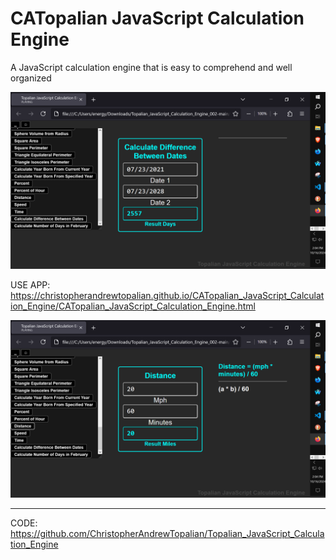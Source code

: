 # CATopalian JavaScript Calculation Engine
A JavaScript calculation engine that is easy to comprehend and well organized

![screenshot_001](src/media/textures/screenshots/screenshot_001.PNG)  

USE APP: https://christopherandrewtopalian.github.io/CATopalian_JavaScript_Calculation_Engine/CATopalian_JavaScript_Calculation_Engine.html

![screenshot_002](src/media/textures/screenshots/screenshot_002.PNG)

---

CODE: https://github.com/ChristopherAndrewTopalian/Topalian_JavaScript_Calculation_Engine